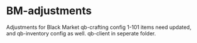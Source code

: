 # BM-adjustments
Adjustments for Black Market
qb-crafting config 1-101 items need updated, and qb-inventory config as well. qb-client in seperate folder.
